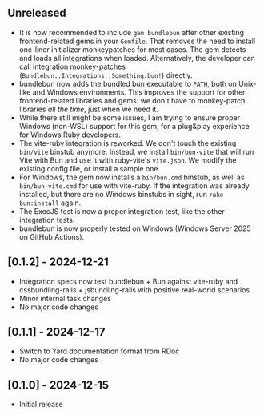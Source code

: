 ## Unreleased

- It is now recommended to include `gem bundlebun` after other existing frontend-related gems in your `Gemfile`. That removes the need to install one-liner initializer monkeypatches for most cases. The gem detects and loads all integrations when loaded. Alternatively, the developer can call integration monkey-patches (`Bundlebun::Integrations::Something.bun!`) directly.
- bundlebun now adds the bundled bun executable to `PATH`, both on Unix-like and Windows environments. This improves the support for other frontend-related libraries and gems: we don't have to monkey-patch libraries _all the time_, just when we need it.
- While there still might be some issues, I am trying to ensure proper Windows (non-WSL) support for this gem, for a plug&play experience for Windows Ruby developers.
- The vite-ruby integration is reworked. We don't touch the existing `bin/vite` binstub anymore. Instead, we install `bin/bun-vite` that will run Vite with Bun and use it with ruby-vite's `vite.json`. We modify the existing config file, or install a sample one.
- For Windows, the gem now installs a `bin/bun.cmd` binstub, as well as `bin/bun-vite.cmd` for use with vite-ruby. If the integration was already installed, but there are no Windows binstubs in sight, run `rake bun:install` again.
- The ExecJS test is now a proper integration test, like the other integration tests.
- bundlebun is now properly tested on Windows (Windows Server 2025 on GitHub Actions).

## [0.1.2] - 2024-12-21

- Integration specs now test bundlebun + Bun against vite-ruby and cssbundling-rails + jsbundling-rails with positive real-world scenarios
- Minor internal task changes
- No major code changes

## [0.1.1] - 2024-12-17

- Switch to Yard documentation format from RDoc
- No major code changes

## [0.1.0] - 2024-12-15

- Initial release
